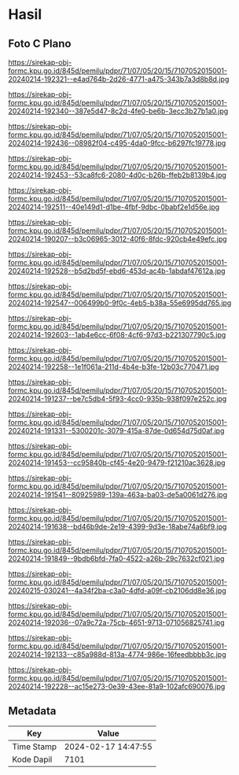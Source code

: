 # Hasil

## Foto C Plano

https://sirekap-obj-formc.kpu.go.id/845d/pemilu/pdpr/71/07/05/20/15/7107052015001-20240214-192321--e4ad764b-2d26-4771-a475-343b7a3d8b8d.jpg

https://sirekap-obj-formc.kpu.go.id/845d/pemilu/pdpr/71/07/05/20/15/7107052015001-20240214-192340--387e5d47-8c2d-4fe0-be6b-3ecc3b27b1a0.jpg

https://sirekap-obj-formc.kpu.go.id/845d/pemilu/pdpr/71/07/05/20/15/7107052015001-20240214-192436--08982f04-c495-4da0-9fcc-b6297fc19778.jpg

https://sirekap-obj-formc.kpu.go.id/845d/pemilu/pdpr/71/07/05/20/15/7107052015001-20240214-192453--53ca8fc6-2080-4d0c-b26b-ffeb2b8139b4.jpg

https://sirekap-obj-formc.kpu.go.id/845d/pemilu/pdpr/71/07/05/20/15/7107052015001-20240214-192511--40e149d1-d1be-4fbf-9dbc-0babf2e1d56e.jpg

https://sirekap-obj-formc.kpu.go.id/845d/pemilu/pdpr/71/07/05/20/15/7107052015001-20240214-190207--b3c06965-3012-40f6-8fdc-920cb4e49efc.jpg

https://sirekap-obj-formc.kpu.go.id/845d/pemilu/pdpr/71/07/05/20/15/7107052015001-20240214-192528--b5d2bd5f-ebd6-453d-ac4b-1abdaf47612a.jpg

https://sirekap-obj-formc.kpu.go.id/845d/pemilu/pdpr/71/07/05/20/15/7107052015001-20240214-192547--006499b0-9f0c-4eb5-b38a-55e6995dd765.jpg

https://sirekap-obj-formc.kpu.go.id/845d/pemilu/pdpr/71/07/05/20/15/7107052015001-20240214-192603--1ab4e6cc-6f08-4cf6-97d3-b221307790c5.jpg

https://sirekap-obj-formc.kpu.go.id/845d/pemilu/pdpr/71/07/05/20/15/7107052015001-20240214-192258--1e1f061a-211d-4b4e-b3fe-12b03c770471.jpg

https://sirekap-obj-formc.kpu.go.id/845d/pemilu/pdpr/71/07/05/20/15/7107052015001-20240214-191237--be7c5db4-5f93-4cc0-935b-938f097e252c.jpg

https://sirekap-obj-formc.kpu.go.id/845d/pemilu/pdpr/71/07/05/20/15/7107052015001-20240214-191331--5300201c-3079-415a-87de-0d654d75d0af.jpg

https://sirekap-obj-formc.kpu.go.id/845d/pemilu/pdpr/71/07/05/20/15/7107052015001-20240214-191453--cc95840b-cf45-4e20-9479-f21210ac3628.jpg

https://sirekap-obj-formc.kpu.go.id/845d/pemilu/pdpr/71/07/05/20/15/7107052015001-20240214-191541--80925989-139a-463a-ba03-de5a0061d276.jpg

https://sirekap-obj-formc.kpu.go.id/845d/pemilu/pdpr/71/07/05/20/15/7107052015001-20240214-191638--bd46b9de-2e19-4399-9d3e-18abe74a6bf9.jpg

https://sirekap-obj-formc.kpu.go.id/845d/pemilu/pdpr/71/07/05/20/15/7107052015001-20240214-191849--9bdb6bfd-7fa0-4522-a26b-29c7632cf021.jpg

https://sirekap-obj-formc.kpu.go.id/845d/pemilu/pdpr/71/07/05/20/15/7107052015001-20240215-030241--4a34f2ba-c3a0-4dfd-a09f-cb2106dd8e36.jpg

https://sirekap-obj-formc.kpu.go.id/845d/pemilu/pdpr/71/07/05/20/15/7107052015001-20240214-192036--07a9c72a-75cb-4651-9713-071056825741.jpg

https://sirekap-obj-formc.kpu.go.id/845d/pemilu/pdpr/71/07/05/20/15/7107052015001-20240214-192133--c85a988d-813a-4774-986e-16feedbbbb3c.jpg

https://sirekap-obj-formc.kpu.go.id/845d/pemilu/pdpr/71/07/05/20/15/7107052015001-20240214-192228--ac15e273-0e39-43ee-81a9-102afc690076.jpg


## Metadata

| Key        | Value               |
| ---------- | ------------------- |
| Time Stamp | 2024-02-17 14:47:55 |
| Kode Dapil | 7101                |



